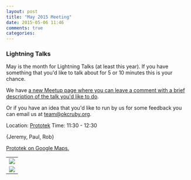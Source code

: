```yaml
---
layout: post
title: "May 2015 Meeting"
date: 2015-05-06 11:46
comments: true
categories: 
---
```


### Lightning Talks

May is the month for Lightning Talks (at least this year). If you have something that you'd like to talk about for 5 or 10 minutes this is your chance.

We have [a new Meetup page where you can leave a comment with a brief description of the talk you'd like to do](http://www.meetup.com/OKC-Ruby/events/222346509/).

Or if you have an idea that you'd like to run by us for some feedback you can email us at team@okcruby.org.

Location: [Prototek][prototek]
Time: 11:30 - 12:30

{Jeremy, Paul, Rob}

<a href="https://www.google.com/maps/place/401+NW+10th+St/@35.478527,-97.519417,17z/data=!3m1!4b1!4m2!3m1!1s0x87b21733fd30d655:0xce3a1cd9b95c8415">Prototek on Google Maps.</a>

<table width="550" cellspacing="0" cellpadding="0">
<tr><td colspan="2"><img src="{{ root_url }}/images/sponsors/sponsor-bar.jpg" /></td></tr>
<tr><td><a href="http://www.roberthalf.com/technology/"><img src="{{ root_url }}/images/sponsors/half.jpg" /></a></td>
</tr>
</table>


[prototek]: http://prototekokc.com/

